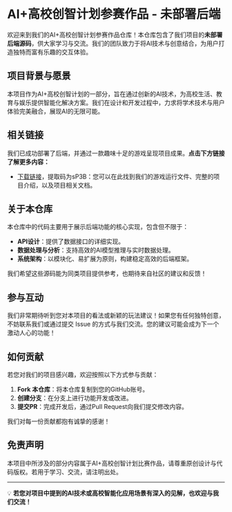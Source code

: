 # AI+高校创智计划参赛作品 - 未部署后端

欢迎来到我们的AI+高校创智计划参赛作品仓库！本仓库包含了我们项目的**未部署后端源码**，供大家学习与交流。我们的团队致力于将AI技术与创意结合，为用户打造独特而富有乐趣的交互体验。

## 项目背景与愿景

本项目作为AI+高校创智计划的一部分，旨在通过创新的AI技术，为高校生活、教育与娱乐提供智能化解决方案。我们在设计和开发过程中，力求将学术技术与用户体验完美融合，展现AI的无限可能。

## 相关链接

我们已成功部署了后端，并通过一款趣味十足的游戏呈现项目成果。**点击下方链接了解更多内容：**

- [下载链接](https://caiyun.139.com/m/i?0f5Cs8ZKENSZA)，提取码为sP3B：您可以在此找到我们的游戏运行文件、完整的项目介绍，以及项目相关文档。

## 关于本仓库

本仓库中的代码主要用于展示后端功能的核心实现，包含但不限于：

- **API设计**：提供了数据接口的详细实现。
- **数据处理与分析**：支持高效的AI模型推理与实时数据处理。
- **系统架构**：以模块化、易扩展为原则，构建稳定高效的后端框架。

我们希望这些源码能为同类项目提供参考，也期待来自社区的建议和反馈！

## 参与互动

我们非常期待听到您对本项目的看法或新颖的玩法建议！如果您有任何独特创意，不妨联系我们或通过提交 Issue 的方式与我们交流。您的建议可能会成为下一个激动人心的功能！

## 如何贡献

若您对我们的项目感兴趣，欢迎按照以下方式参与贡献：

1. **Fork 本仓库**：将本仓库复制到您的GitHub账号。
2. **创建分支**：在分支上进行功能开发或改进。
3. **提交PR**：完成开发后，通过Pull Request向我们提交修改内容。

我们对每一份贡献都抱有诚挚的感谢！

## 免责声明

本项目中所涉及的部分内容属于AI+高校创智计划比赛作品，请尊重原创设计与代码版权。若用于学习、交流，请注明出处。

---

💡 **若您对项目中提到的AI技术或高校智能化应用场景有深入的见解，也欢迎与我们交流！**
